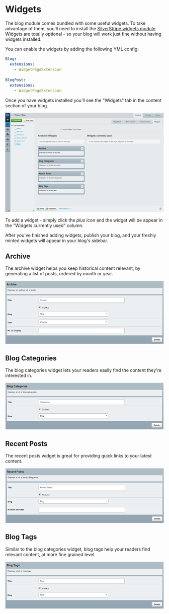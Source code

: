 # Widgets

The blog module comes bundled with some useful widgets. To take advantage of them, you'll need to install the [SilverStripe widgets module](https://github.com/silverstripe/silverstripe-widgets). Widgets are totally optional - so your blog will work just fine without having widgets installed.

You can enable the widgets by adding the following YML config:

```yml
Blog:
  extensions:
    - WidgetPageExtension

BlogPost:
  extensions:
    - WidgetPageExtension
```

Once you have widgets installed you'll see the "Widgets" tab in the content section of your blog.

![](_images/widgets.png)

To add a widget - simply click the *plus* icon and the widget will be appear in the "Widgets currently used" column.

After you've finished adding widgets, publish your blog, and your freshly minted widgets will appear in your blog's sidebar.

## Archive

The archive widget helps you keep historical content relevant, by generating a list of posts, ordered by month or year.

![](_images/widgets-archive.png)

## Blog Categories

The blog categories widget lets your readers easily find the content they're interested in.

![](_images/widgets-categories.png)

## Recent Posts

The recent posts widget is great for providing quick links to your latest content.

![](_images/widgets-recent-posts.png)

## Blog Tags

Similar to the blog categories widget, blog tags help your readers find relevant content, at more fine grained level.

![](_images/widgets-tags.png)
